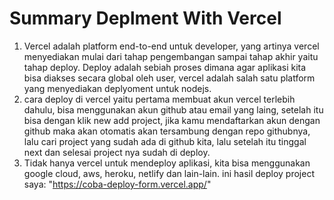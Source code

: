 # Summary Deplment With Vercel
1. Vercel adalah platform end-to-end untuk developer, yang artinya vercel menyediakan mulai dari tahap  pengembangan sampai tahap akhir yaitu tahap deploy. Deploy adalah sebiah proses dimana agar aplikasi kita bisa diakses secara global oleh user, vercel adalah salah satu platform yang menyediakan deplyoment untuk nodejs.
2. cara deploy di vercel yaitu pertama membuat akun vercel terlebih dahulu, bisa menggunakan akun github atau email yang laing, setelah itu bisa dengan klik new add project, jika kamu mendaftarkan akun dengan github maka akan otomatis akan tersambung dengan repo githubnya, lalu cari project yang sudah ada di github kita, lalu setelah itu tinggal next dan selesai project nya sudah di deploy.
3. Tidak hanya vercel untuk mendeploy aplikasi, kita bisa menggunakan google cloud, aws, heroku, netlify dan lain-lain. ini hasil deploy project saya: "https://coba-deploy-form.vercel.app/"